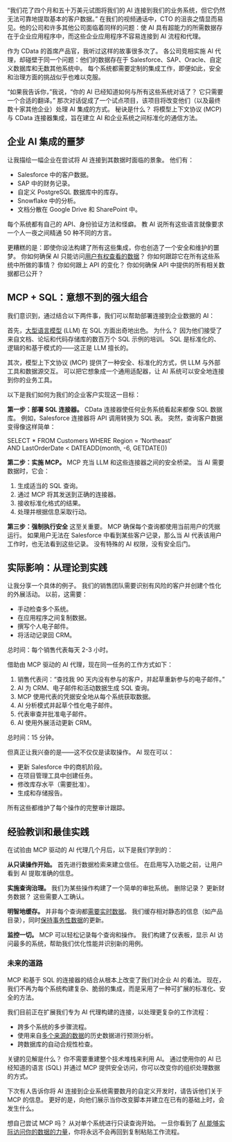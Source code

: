 “我们花了四个月和五十万美元试图将我们的 AI 连接到我们的业务系统，但它仍然无法可靠地提取基本的客户数据。” 在我们的视频通话中，CTO 的沮丧之情显而易见。他的公司和许多其他公司面临着同样的问题：使 AI 具有超能力的所需数据存在于企业应用程序中，而这些企业应用程序不容易连接到 AI 流程和代理。

作为 CData 的首席产品官，我听过这样的故事很多次了。 各公司竞相实施 AI 代理，却碰壁于同一个问题：他们的数据存在于 Salesforce、SAP、Oracle、自定义数据库和无数其他系统中。 每个系统都需要定制的集成工作，即便如此，安全和治理方面的挑战似乎也难以克服。

“如果我告诉你，”我说，“你的 AI 已经知道如何与所有这些系统对话了？ 它只需要一个合适的翻译。” 那次对话促成了一个试点项目，该项目将改变他们（以及最终数十家其他企业）处理 AI 集成的方式。 秘诀是什么？ 将模型上下文协议 (MCP) 与 CData 连接器集成，旨在建立 AI 和企业系统之间标准化的通信方法。

## **企业 AI 集成的噩梦**

让我描绘一幅企业在尝试将 AI 连接到其数据时面临的景象。 他们有：

* Salesforce 中的客户数据。
* SAP 中的财务记录。
* 自定义 PostgreSQL 数据库中的库存。
* Snowflake 中的分析。
* 文档分散在 Google Drive 和 SharePoint 中。

每个系统都有自己的 API、身份验证方法和怪癖。 教 AI 说所有这些语言就像要求一个人一夜之间精通 50 种不同的方言。

更糟糕的是：即使你设法构建了所有这些集成，你也创造了一个安全和维护的噩梦。 你如何确保 AI 只能访问[用户有权查看的数据](https://thenewstack.io/rockset-users-stranded-by-openai-acquisition-now-what/)？ 你如何跟踪它在所有这些系统中所做的事情？ 你如何跟上 API 的变化？ 你如何确保 API 中提供的所有相关数据都已公开？

## **MCP + SQL：意想不到的强大组合**

我们意识到，通过结合以下两件事，我们可以帮助部署连接到企业数据的 AI：

首先，[大型语言模型](https://thenewstack.io/what-is-a-large-language-model/) (LLM) 在 SQL 方面出奇地出色。 为什么？ 因为他们接受了来自文档、论坛和代码存储库的数百万个 SQL 示例的培训。 SQL 是标准化的、逻辑的和基于模式的——这正是 LLM 擅长的。

其次，模型上下文协议 (MCP) 提供了一种安全、标准化的方式，供 LLM 与外部工具和数据源交互。 可以把它想象成一个通用适配器，让 AI 系统可以安全地连接到你的业务工具。

以下是我们如何为我们的企业客户实现这一目标：

**第一步：部署 SQL 连接器。** CData 连接器使任何业务系统看起来都像 SQL 数据库。 例如，Salesforce 连接器将 API 调用转换为 SQL 表。 突然，查询客户数据变得像这样简单：

SELECT \* FROM Customers WHERE Region = ‘Northeast’  
AND LastOrderDate < DATEADD(month, -6, GETDATE())

**第二步：实施 MCP。** MCP 充当 LLM 和这些连接器之间的安全桥梁。 当 AI 需要数据时，它会：

1. 生成适当的 SQL 查询。
2. 通过 MCP 将其发送到正确的连接器。
3. 接收标准化格式的结果。
4. 处理并根据信息采取行动。

**第三步：强制执行安全** 这至关重要。 MCP 确保每个查询都使用当前用户的凭据运行。 如果用户无法在 Salesforce 中看到某些客户记录，那么当 AI 代表该用户工作时，也无法看到这些记录。 没有特殊的 AI 权限，没有安全后门。

## **实际影响：从理论到实践**

让我分享一个具体的例子。 我们的销售团队需要识别有风险的客户并创建个性化的外展活动。 以前，这需要：

* 手动检查多个系统。
* 在应用程序之间复制数据。
* 撰写个人电子邮件。
* 将活动记录回 CRM。

总时间：每个销售代表每天 2-3 小时。

借助由 MCP 驱动的 AI 代理，现在同一任务的工作方式如下：

1. 销售代表问：“查找我 90 天内没有参与的客户，并起草重新参与的电子邮件。”
2. AI 为 CRM、电子邮件和活动数据生成 SQL 查询。
3. MCP 使用代表的凭据安全地从每个系统获取数据。
4. AI 分析模式并起草个性化电子邮件。
5. 代表审查并批准电子邮件。
6. AI 使用外展活动更新 CRM。

总时间：15 分钟。

但真正让我兴奋的是——这不仅仅是读取操作。 AI 现在可以：

* 更新 Salesforce 中的商机阶段。
* 在项目管理工具中创建任务。
* 修改库存水平（需要批准）。
* 生成和存储报告。

所有这些都维护了每个操作的完整审计跟踪。

## **经验教训和最佳实践**

在试验由 MCP 驱动的 AI 代理几个月后，以下是我们学到的：

**从只读操作开始。** 首先进行数据检索来建立信任。 在启用写入功能之前，让用户看到 AI 提取准确的信息。

**实施查询治理。** 我们为某些操作构建了一个简单的审批系统。 删除记录？ 更新财务数据？ 这些需要人工确认。

**明智地缓存。** 并非每个查询都[需要实时数据](https://thenewstack.io/what-are-time-series-databases-and-why-do-you-need-them/)。 我们缓存相对静态的信息（如产品目录），同时[保持事务性数据](https://thenewstack.io/agentic-ai-is-coming-but-can-your-data-infrastructure-keep-up/)的更新。

**监控一切。** MCP 可以轻松记录每个查询和操作。 我们构建了仪表板，显示 AI 访问最多的系统，帮助我们优化性能并识别新的用例。

### **未来的道路**

MCP 和基于 SQL 的连接器的结合从根本上改变了我们对企业 AI 的看法。 现在，我们不再为每个系统构建复杂、脆弱的集成，而是采用了一种可扩展的标准化、安全的方法。

我们目前正在扩展我们专为 AI 代理构建的连接，以处理更复杂的工作流程：

* 跨多个系统的多步骤流程。
* 使用来自[多个来源的数据](https://thenewstack.io/how-open-source-and-time-series-data-fit-together/)的历史数据进行预测分析。
* 跨数据库的自动合规性检查。

关键的见解是什么？ 你不需要重建整个技术堆栈来利用 AI。 通过使用你的 AI 已经知道的语言 (SQL) 并通过 MCP 提供安全访问，你可以改变你的组织处理数据的方式。

下次有人告诉你将 AI 连接到企业系统需要数月的自定义开发时，请告诉他们关于 MCP 的信息。 更好的是，向他们展示当你改变脚本并建立在已有的基础上时，会发生什么。

想自己尝试 MCP 吗？ 从对单个系统进行只读查询开始。 一旦你看到了 [AI 能够实际访问你的数据的力量](https://thenewstack.io/how-ray-a-distributed-ai-framework-helps-power-chatgpt/)，你将永远不会再回到复制粘贴工作流程。